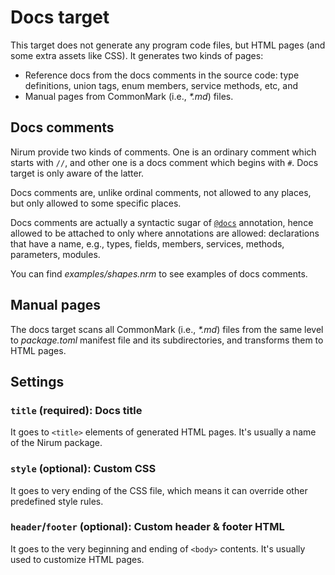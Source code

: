 Docs target
===========

This target does not generate any program code files, but HTML pages (and
some extra assets like CSS).  It generates two kinds of pages:

 -  Reference docs from the docs comments in the source code: type definitions,
    union tags, enum members, service methods, etc, and
 -  Manual pages from CommonMark (i.e., _\*.md_) files.


Docs comments
-------------

Nirum provide two kinds of comments.  One is an ordinary comment which starts
with `//`, and other one is a docs comment which begins with `#`.  Docs target
is only aware of the latter.

Docs comments are, unlike ordinal comments, not allowed to any places, but only
allowed to some specific places.

Docs comments are actually a syntactic sugar of [`@docs`](../annotation.md#docs)
annotation, hence allowed to be attached to only where annotations are allowed:
declarations that have a name, e.g., types, fields, members, services, methods,
parameters, modules.

You can find *examples/shapes.nrm* to see examples of docs comments.


Manual pages
------------

The docs target scans all CommonMark (i.e., _\*.md_) files from the same level
to *package.toml* manifest file and its subdirectories, and transforms them
to HTML pages.


Settings
--------

### `title` (required): Docs title

It goes to `<title>` elements of generated HTML pages.  It's usually a name of
the Nirum package.


### `style` (optional): Custom CSS

It goes to very ending of the CSS file, which means it can override other
predefined style rules.


### `header`/`footer` (optional): Custom header & footer HTML

It goes to the very beginning and ending of `<body>` contents.  It's usually
used to customize HTML pages.
